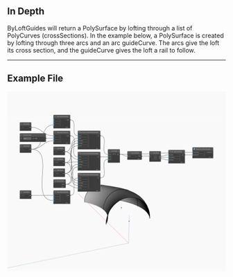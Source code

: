## In Depth
ByLoftGuides will return a PolySurface by lofting through a list of PolyCurves (crossSections). In the example below, a PolySurface is created by lofting through three arcs and an arc guideCurve. The arcs give the loft its cross section, and the guideCurve gives the loft a rail to follow.
___
## Example File

![ByLoftGuides](./Autodesk.DesignScript.Geometry.PolySurface.ByLoftGuides_img.jpg)


